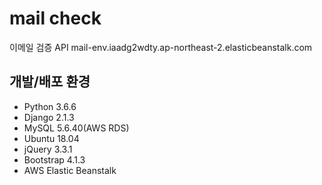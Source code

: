 # mail check
이메일 검증 API
mail-env.iaadg2wdty.ap-northeast-2.elasticbeanstalk.com

    
## 개발/배포 환경
- Python 3.6.6
- Django 2.1.3
- MySQL 5.6.40(AWS RDS)
- Ubuntu 18.04
- jQuery 3.3.1
- Bootstrap 4.1.3
- AWS Elastic Beanstalk